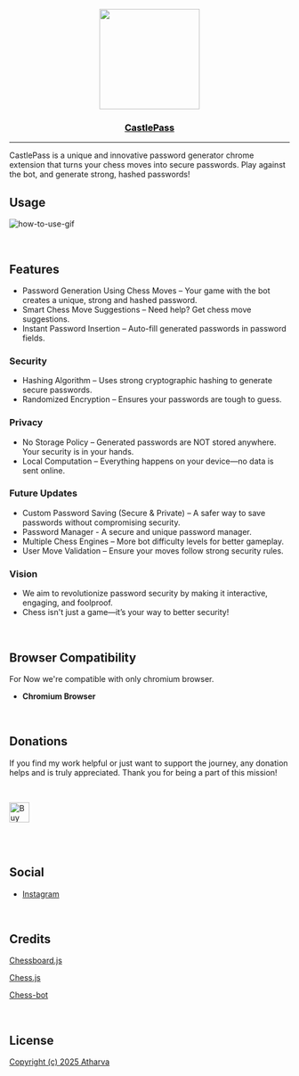 <p align="center">
  <a href="#" rel="noopener">
 <img src="" width="180"></a>
</p>

<a href="" style="color:#000"><h3 align="center">CastlePass</h3></a>

---

CastlePass is a unique and innovative password generator chrome extension that turns your chess moves into secure passwords. Play against the bot, and generate strong, hashed passwords!

## Usage

![how-to-use-gif]()

<br>

## Features

- Password Generation Using Chess Moves – Your game with the bot creates a unique, strong and hashed password.
- Smart Chess Move Suggestions – Need help? Get chess move suggestions.
- Instant Password Insertion – Auto-fill generated passwords in password fields.

### Security

- Hashing Algorithm – Uses strong cryptographic hashing to generate secure passwords.
- Randomized Encryption – Ensures your passwords are tough to guess.

### Privacy

- No Storage Policy – Generated passwords are NOT stored anywhere. Your security is in your hands.
- Local Computation – Everything happens on your device—no data is sent online.

### Future Updates 

- Custom Password Saving (Secure & Private) – A safer way to save passwords without compromising security.
- Password Manager - A secure and unique password manager.
- Multiple Chess Engines – More bot difficulty levels for better gameplay.
- User Move Validation – Ensure your moves follow strong security rules.

### Vision

- We aim to revolutionize password security by making it interactive, engaging, and foolproof.
- Chess isn't just a game—it’s your way to better security!

<br>

## Browser Compatibility

For Now we're compatible with only chromium browser.

- **Chromium Browser**

<br>

## Donations

If you find my work helpful or just want to support the journey, any donation helps and is truly appreciated. Thank you for being a part of this mission!

<br>

<div>
  
<a href='https://ko-fi.com/P5P618SRMY' target='_blank'><img height='36' style='border:0px;height:36px;' src='https://storage.ko-fi.com/cdn/kofi3.png?v=6' border='0' alt='Buy Me a Coffee at ko-fi.com' /></a>

</div>

<br>
<br>

## Social

- [Instagram](https://www.instagram.com/atharvaugale8)

<br>

## Credits

[Chessboard.js](https://github.com/oakmac/chessboardjs)

[Chess.js](https://github.com/jhlywa/chess.js)

[Chess-bot](https://github.com/zeyu2001/chess-ai)

<br>

## License

[Copyright (c) 2025 Atharva]()
